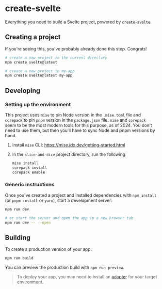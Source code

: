 # create-svelte

Everything you need to build a Svelte project, powered by [`create-svelte`](https://github.com/sveltejs/kit/tree/main/packages/create-svelte).

## Creating a project

If you're seeing this, you've probably already done this step. Congrats!

```bash
# create a new project in the current directory
npm create svelte@latest

# create a new project in my-app
npm create svelte@latest my-app
```

## Developing

### Setting up the environment

This project uses `mise` to pin Node version in the `.mise.toml` file and `corepack` to pin `pnpm` version in the `package.json` file. `mise` and `corepack` seem to be the most modern tools for this purpose, as of 2024. You don't need to use them, but then you'll have to sync Node and pnpm versions by hand.

1. Install `mise` CLI: https://mise.jdx.dev/getting-started.html
2. In the `slice-and-dice` project directory, run the following:

   ```sh
   mise install
   corepack install
   corepack enable
   ```

### Generic instructions

Once you've created a project and installed dependencies with `npm install` (or `pnpm install` or `yarn`), start a development server:

```bash
npm run dev

# or start the server and open the app in a new browser tab
npm run dev -- --open
```

## Building

To create a production version of your app:

```bash
npm run build
```

You can preview the production build with `npm run preview`.

> To deploy your app, you may need to install an [adapter](https://kit.svelte.dev/docs/adapters) for your target environment.
